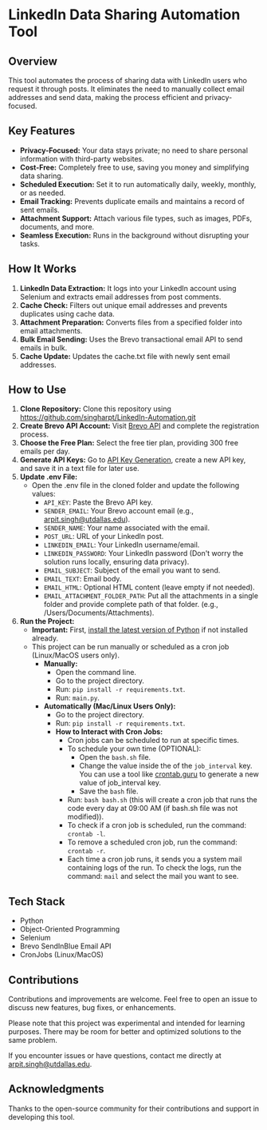 # LinkedIn Data Sharing Automation Tool

## Overview

This tool automates the process of sharing data with LinkedIn users who request it through posts. It eliminates the need to manually collect email addresses and send data, making the process efficient and privacy-focused.

## Key Features

- **Privacy-Focused:** Your data stays private; no need to share personal information with third-party websites.
- **Cost-Free:** Completely free to use, saving you money and simplifying data sharing.
- **Scheduled Execution:** Set it to run automatically daily, weekly, monthly, or as needed.
- **Email Tracking:** Prevents duplicate emails and maintains a record of sent emails.
- **Attachment Support:** Attach various file types, such as images, PDFs, documents, and more.
- **Seamless Execution:** Runs in the background without disrupting your tasks.

## How It Works

1. **LinkedIn Data Extraction:** It logs into your LinkedIn account using Selenium and extracts email addresses from post comments.
2. **Cache Check:** Filters out unique email addresses and prevents duplicates using cache data.
3. **Attachment Preparation:** Converts files from a specified folder into email attachments.
4. **Bulk Email Sending:** Uses the Brevo transactional email API to send emails in bulk.
5. **Cache Update:** Updates the cache.txt file with newly sent email addresses.

## How to Use

1. **Clone Repository:** Clone this repository using https://github.com/singharpt/LinkedIn-Automation.git
2. **Create Brevo API Account:** Visit [Brevo API](https://onboarding.brevo.com/account/register) and complete the registration process.
3. **Choose the Free Plan:** Select the free tier plan, providing 300 free emails per day.
4. **Generate API Keys:** Go to [API Key Generation](https://app.brevo.com/settings/keys/api), create a new API key, and save it in a text file for later use.
5. **Update .env File:**
   - Open the .env file in the cloned folder and update the following values:
     - `API_KEY`: Paste the Brevo API key.
     - `SENDER_EMAIL`: Your Brevo account email (e.g., arpit.singh@utdallas.edu).
     - `SENDER_NAME`: Your name associated with the email.
     - `POST_URL`: URL of your LinkedIn post.
     - `LINKEDIN_EMAIL`: Your LinkedIn username/email.
     - `LINKEDIN_PASSWORD`: Your LinkedIn password (Don't worry the solution runs locally, ensuring data privacy).
     - `EMAIL_SUBJECT`: Subject of the email you want to send.
     - `EMAIL_TEXT`: Email body.
     - `EMAIL_HTML`: Optional HTML content (leave empty if not needed).
     - `EMAIL_ATTACHMENT_FOLDER_PATH`: Put all the attachments in a single folder and provide complete path of that folder. (e.g., /Users/Documents/Attachments).
6. **Run the Project:**
   - **Important:** First, [install the latest version of Python](https://www.python.org/downloads/) if not installed already.
   - This project can be run manually or scheduled as a cron job (Linux/MacOS users only).
     - **Manually:**
       - Open the command line.
       - Go to the project directory.
       - Run: `pip install -r requirements.txt`.
       - Run: `main.py`.
     - **Automatically (Mac/Linux Users Only):**
       - Go to the project directory.
       - Run: `pip install -r requirements.txt`.
       - **How to Interact with Cron Jobs:**
         - Cron jobs can be scheduled to run at specific times.
         - To schedule your own time (OPTIONAL):
           - Open the `bash.sh` file.
           - Change the value inside the of the `job_interval` key. You can use a tool like [crontab.guru](https://crontab.guru/) to generate a new value of job_interval key.
           - Save the `bash` file.
         - Run: `bash bash.sh` (this will create a cron job that runs the code every day at 09:00 AM (if bash.sh file was not modified)).
         - To check if a cron job is scheduled, run the command: `crontab -l`.
         - To remove a scheduled cron job, run the command: `crontab -r`.
         - Each time a cron job runs, it sends you a system mail containing logs of the run. To check the logs, run the command: `mail` and select the mail you want to see.
           
## Tech Stack

- Python
- Object-Oriented Programming
- Selenium
- Brevo SendInBlue Email API
- CronJobs (Linux/MacOS)

## Contributions

Contributions and improvements are welcome. Feel free to open an issue to discuss new features, bug fixes, or enhancements.

Please note that this project was experimental and intended for learning purposes. There may be room for better and optimized solutions to the same problem.

If you encounter issues or have questions, contact me directly at [arpit.singh@utdallas.edu](mailto:arpit.singh@utdallas.edu).

## Acknowledgments

Thanks to the open-source community for their contributions and support in developing this tool.
